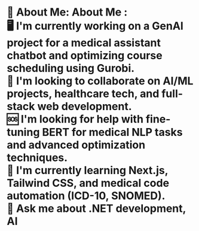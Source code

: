 # 💫 About Me: About Me :<br>🖥️ I'm currently working on a GenAI project for a medical assistant chatbot and optimizing course scheduling using Gurobi.<br>🤝 I'm looking to collaborate on AI/ML projects, healthcare tech, and full-stack web development.<br>🆘 I'm looking for help with fine-tuning BERT for medical NLP tasks and advanced optimization techniques.<br>🌱 I'm currently learning Next.js, Tailwind CSS, and medical code automation (ICD-10, SNOMED).<br>💬 Ask me about .NET development, AI